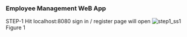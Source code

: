 ### Employee Management WeB App

STEP-1
Hit localhost:8080
sign in / register page will open
![step1_ss1](https://github.com/ktanay01/EmployeeManagementWebApp/assets/67087309/dbf52ed0-dff9-46c8-bf0e-2f05bdd77c30)
Figure 1

